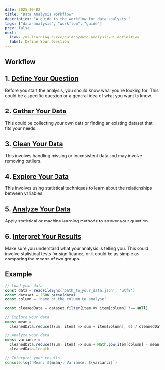 ```yaml
---
date: 2025-10-02
title: "Data Analysis Workflow"
description: "A guide to the workflow for data analysis."
tags: ["data-analysis", "workflow", "guide"]
prev: false
next: 
  link: /my-learning-curve/guides/data-analysis/01-definition
  label: Define Your Question
---
```


## Workflow

## 1. [Define Your Question](/my-learning-curve/guides/data-analysis/01-definition)

Before you start the analysis, you should know what you're looking for. This could be a specific question or a general idea of what you want to know.

## 2. [Gather Your Data](/my-learning-curve/guides/data-analysis/02-data-gathering)

This could be collecting your own data or finding an existing dataset that fits your needs.

## 3. [Clean Your Data](/my-learning-curve/guides/data-analysis/03-data-cleaning)

This involves handling missing or inconsistent data and may involve removing outliers.

## 4. [Explore Your Data](/my-learning-curve/guides/data-analysis/04-explore-data)

This involves using statistical techniques to learn about the relationships between variables.

## 5. [Analyze Your Data](/my-learning-curve/guides/data-analysis/05-analyze-data)

Apply statistical or machine learning methods to answer your question.

## 6. [Interpret Your Results](/my-learning-curve/guides/data-analysis/06-interpretation)

Make sure you understand what your analysis is telling you. This could involve statistical tests for significance, or it could be as simple as comparing the means of two groups.

## Example

```ts
// Load your data
const data = readFileSync('path_to_your_data.json', 'utf8')
const dataset = JSON.parse(data)
const column = 'name_of_the_column_to_analyse'

const cleanedData = dataset.filter(item => item[column] !== null)

// Explore your data
const mean =
  cleanedData.reduce((sum, item) => sum + item[column], 0) / cleanedData.length

// Analyze your data
const variance =
  cleanedData.reduce((sum, item) => sum + Math.pow(item[column] - mean, 2), 0) /
  cleanedData.length

// Interpret your results
console.log(`Mean: ${mean}, Variance: ${variance}`)
```
